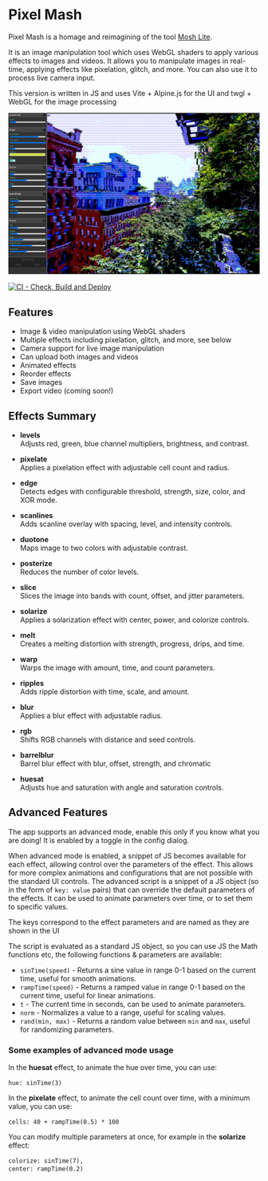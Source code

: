 # Pixel Mash

Pixel Mash is a homage and reimagining of the tool [Mosh Lite](https://moshpro.app/lite/).

It is an image manipulation tool which uses WebGL shaders to apply various effects to images and videos. It allows you to manipulate images in real-time, applying effects like pixelation, glitch, and more. You can also use it to process live camera input.

This version is written in JS and uses Vite + Alpine.js for the UI and twgl + WebGL for the image processing

![Screenshot of Pixel Mash](./.github/chrome_U1MYcKi6Cm.jpg)

[![CI - Check, Build and Deploy](https://github.com/benc-uk/pixelmash/actions/workflows/ci-build.yaml/badge.svg)](https://github.com/benc-uk/pixelmash/actions/workflows/ci-build.yaml)

## Features

- Image & video manipulation using WebGL shaders
- Multiple effects including pixelation, glitch, and more, see below
- Camera support for live image manipulation
- Can upload both images and videos
- Animated effects
- Reorder effects
- Save images
- Export video (coming soon!)

## Effects Summary

- **levels**  
  Adjusts red, green, blue channel multipliers, brightness, and contrast.

- **pixelate**  
  Applies a pixelation effect with adjustable cell count and radius.

- **edge**  
  Detects edges with configurable threshold, strength, size, color, and XOR mode.

- **scanlines**  
  Adds scanline overlay with spacing, level, and intensity controls.

- **duotone**  
  Maps image to two colors with adjustable contrast.

- **posterize**  
  Reduces the number of color levels.

- **slice**  
  Slices the image into bands with count, offset, and jitter parameters.

- **solarize**  
  Applies a solarization effect with center, power, and colorize controls.

- **melt**  
  Creates a melting distortion with strength, progress, drips, and time.

- **warp**  
  Warps the image with amount, time, and count parameters.

- **ripples**  
  Adds ripple distortion with time, scale, and amount.

- **blur**  
  Applies a blur effect with adjustable radius.

- **rgb**  
  Shifts RGB channels with distance and seed controls.

- **barrelblur**  
  Barrel blur effect with blur, offset, strength, and chromatic

- **huesat**  
  Adjusts hue and saturation with angle and saturation controls.

## Advanced Features

The app supports an advanced mode, enable this only if you know what you are doing! It is enabled by a toggle in the config dialog.

When advanced mode is enabled, a snippet of JS becomes available for each effect, allowing control over the parameters of the effect. This allows for more complex animations and configurations that are not possible with the standard UI controls.
The advanced script is a snippet of a JS object (so in the form of `key: value` pairs) that can override the default parameters of the effects. It can be used to animate parameters over time, or to set them to specific values.

The keys correspond to the effect parameters and are named as they are shown in the UI

The script is evaluated as a standard JS object, so you can use JS the Math functions etc, the following functions & parameters are available:

- `sinTime(speed)` - Returns a sine value in range 0-1 based on the current time, useful for smooth animations.
- `rampTime(speed)` - Returns a ramped value in range 0-1 based on the current time, useful for linear animations.
- `t` - The current time in seconds, can be used to animate parameters.
- `norm` - Normalizes a value to a range, useful for scaling values.
- `rand(min, max)` - Returns a random value between `min` and `max`, useful for randomizing parameters.

### Some examples of advanced mode usage

In the **huesat** effect, to animate the hue over time, you can use:

```
hue: sinTime(3)
```

In the **pixelate** effect, to animate the cell count over time, with a minimum value, you can use:

```
cells: 40 + rampTime(0.5) * 100
```

You can modify multiple parameters at once, for example in the **solarize** effect:

```
colorize: sinTime(7),
center: rampTime(0.2)
```
